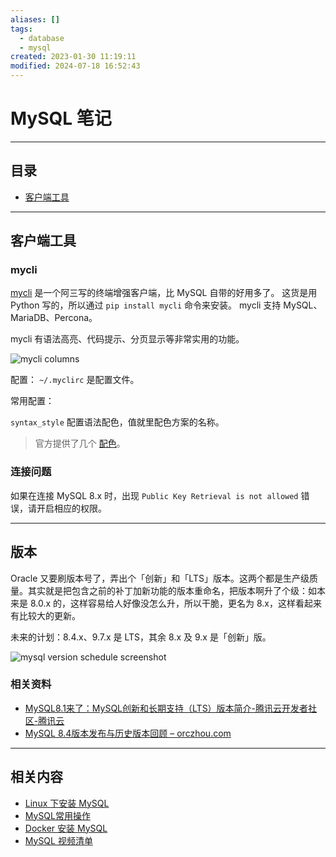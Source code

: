 ```yaml
---
aliases: []
tags:
  - database
  - mysql
created: 2023-01-30 11:19:11
modified: 2024-07-18 16:52:43
---
```

# MySQL 笔记

---

## 目录

* [客户端工具](#mysqln_client_tools)
---

## <span id="mysqln_client_tools">客户端工具</span>

### mycli

[mycli](https://www.mycli.net) 是一个阿三写的终端增强客户端，比 MySQL 自带的好用多了。
这货是用 Python 写的，所以通过 `pip install mycli` 命令来安装。
mycli 支持 MySQL、MariaDB、Percona。

mycli 有语法高亮、代码提示、分页显示等非常实用的功能。

![mycli columns](https://www.mycli.net/images/columns.png)

配置：
`~/.myclirc` 是配置文件。

常用配置：

`syntax_style` 配置语法配色，值就里配色方案的名称。
> 官方提供了几个 [配色](https://www.mycli.net/syntax)。

### 连接问题
如果在连接 MySQL 8.x 时，出现 `Public Key Retrieval is not allowed` 错误，请开启相应的权限。 

---

## 版本

Oracle 又要刷版本号了，弄出个「创新」和「LTS」版本。这两个都是生产级质量。其实就是把包含之前的补丁加新功能的版本重命名，把版本啊升了个级：如本来是 8.0.x 的，这样容易给人好像没怎么升，所以干脆，更名为 8.x，这样看起来有比较大的更新。

未来的计划：8.4.x、9.7.x 是 LTS，其余 8.x 及 9.x 是「创新」版。

![mysql version schedule screenshot](https://developer.qcloudimg.com/http-save/10653659/60a817fc9e60ec8daebd29fe56699ab8.png)

### 相关资料

* [MySQL8.1来了：MySQL创新和长期支持（LTS）版本简介-腾讯云开发者社区-腾讯云](https://cloud.tencent.cn/developer/article/2303772)
* [MySQL 8.4版本发布与历史版本回顾 – orczhou.com](https://www.orczhou.com/index.php/2024/05/mysql-8-4-and-version-history/)

---

## 相关内容

* [Linux 下安装 MySQL](linux下安装mysql.md)
* [MySQL常用操作](MySQL常用操作.md)
* [Docker 安装 MySQL](../../Docker/Docker_Note.md#dk_softc_demo_mysql)
* [MySQL 视频清单](MySQL_Videos.md)